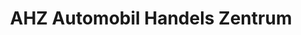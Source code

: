 ---
title: "AHZ Automobil Handels Zentrum"
url: /freiburg-im-breisgau/ahz-automobil-handels-zentrum/
shop: Autohaus
---